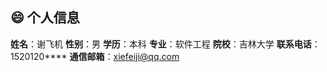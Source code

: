 

## 😄 个人信息

**姓名**：谢飞机
**性别**：男
**学历**：本科
**专业**：软件工程
**院校**：吉林大学
**联系电话**：1520120****
**通信邮箱**：xiefeiji@qq.com
